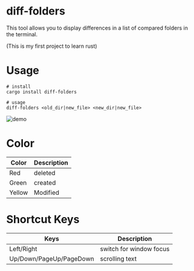 # diff-folders
This tool allows you to display differences in a list of compared folders in the terminal.

(This is my first project to learn rust)

# Usage

```
# install
cargo install diff-folders 

# usage
diff-folders <old_dir|new_file> <new_dir|new_file>
```

![demo](https://raw.githubusercontent.com/awsome-utils/diff-folders/develop/images/demo.gif?token=GHSAT0AAAAAAB6A32FRLIFNT2KB7MI4YUTSZAHDO6A)

# Color

| Color        | Description |
| ----------- | ----------- |
| Red |  deleted      |
| Green |  created      |
| Yellow |  Modified      |

# Shortcut Keys

| Keys        | Description |
| ----------- | ----------- |
| Left/Right |  switch for window focus      |
| Up/Down/PageUp/PageDown  |  scrolling text |


